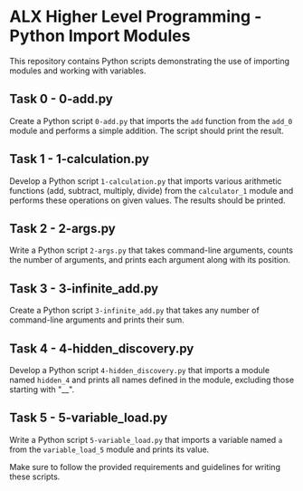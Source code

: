 # ALX Higher Level Programming - Python Import Modules

This repository contains Python scripts demonstrating the use of importing modules and working with variables.

## Task 0 - 0-add.py

Create a Python script `0-add.py` that imports the `add` function from the `add_0` module and performs a simple addition. The script should print the result.

## Task 1 - 1-calculation.py

Develop a Python script `1-calculation.py` that imports various arithmetic functions (add, subtract, multiply, divide) from the `calculator_1` module and performs these operations on given values. The results should be printed.

## Task 2 - 2-args.py

Write a Python script `2-args.py` that takes command-line arguments, counts the number of arguments, and prints each argument along with its position.

## Task 3 - 3-infinite_add.py

Create a Python script `3-infinite_add.py` that takes any number of command-line arguments and prints their sum.

## Task 4 - 4-hidden_discovery.py

Develop a Python script `4-hidden_discovery.py` that imports a module named `hidden_4` and prints all names defined in the module, excluding those starting with "__".

## Task 5 - 5-variable_load.py

Write a Python script `5-variable_load.py` that imports a variable named `a` from the `variable_load_5` module and prints its value.

Make sure to follow the provided requirements and guidelines for writing these scripts.